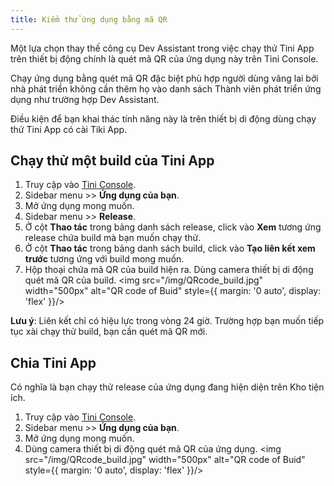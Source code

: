 ```yaml
---
title: Kiểm thử ứng dụng bằng mã QR
---
```


Một lựa chọn thay thế công cụ Dev Assistant trong việc chạy thử Tini App trên thiết bị động chính là quét mã QR của ứng dụng này trên Tini Console.

Chạy ứng dụng bằng quét mã QR đặc biệt phù hợp người dùng vãng lai bởi nhà phát triển không cần thêm họ vào danh sách Thành viên phát triển ứng dụng như trường hợp Dev Assistant.

Điều kiện để bạn khai thác tính năng này là trên thiết bị di động dùng chạy thử Tini App có cài Tiki App. 

## Chạy thử một build của Tini App

1. Truy cập vào [Tini Console](https://developer.tiki.vn/apps).
2. Sidebar menu >> **Ứng dụng của bạn**.
3. Mở ứng dụng mong muốn.
4. Sidebar menu >> **Release**.
5. Ở cột **Thao tác** trong bảng danh sách release, click vào **Xem** tương ứng release chứa build mà bạn muốn chạy thử.
6. Ở cột **Thao tác** trong bảng danh sách build, click vào **Tạo liên kết xem trước** tương ứng với build mong muốn.
7. Hộp thoại chứa mã QR của build hiện ra. Dùng camera thiết bị di động quét mã QR của build.
   <img src="/img/QRcode_build.jpg" width="500px" alt="QR code of Buid" style={{ margin: '0 auto', display: 'flex' }}/>

**Lưu ý**: Liên kết chỉ có hiệu lực trong vòng 24 giờ. Trường hợp bạn muốn tiếp tục xài chạy thử build, bạn cần quét mã QR mới.

## Chia  Tini App

Có nghĩa là bạn chạy thử release của ứng dụng đang hiện diện trên Kho tiện ích.

1. Truy cập vào [Tini Console](https://developer.tiki.vn/apps).
2. Sidebar menu >> **Ứng dụng của bạn**.
3. Mở ứng dụng mong muốn.
4. Dùng camera thiết bị di động quét mã QR của ứng dụng.
   <img src="/img/QRcode_build.jpg" width="500px" alt="QR code of Buid" style={{ margin: '0 auto', display: 'flex' }}/>

